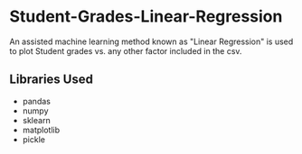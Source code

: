 # Student-Grades-Linear-Regression
An assisted machine learning method known as "Linear Regression" is used to plot Student grades vs. any other factor included in the csv.

Libraries Used
---------------
- pandas
- numpy
- sklearn
- matplotlib
- pickle

